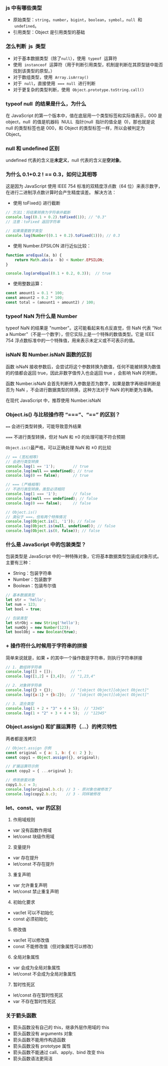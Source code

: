 ### js 中有哪些类型

- 原始类型：`string`，`number`，`bigint`，`boolean`，`symbol`，`null`  和  `undefined`。
- 引用类型：Object 是引用类型的基础

### 怎么判断  js  类型

- 对于基本数据类型（除了`null`），使用  `typeof`  运算符
- 使用  `instanceof`  运算符（用于判断引用类型，机制是判断在其原型链中能否找到该类型的原型。）
- 对于数组类型，使用  `Array.isArray()`
- 对于  `null`，直接使用  `=== null`  进行判断
- 对于更复杂的类型判断，使用  `Object.prototype.toString.call()`

### typeof null  的结果是什么，为什么

在 JavaScript 的第一个版本中，值在底层用一个类型标签和实际值表示，000 是 object，null  的值是机器码  NULL  指针(null  指针的值全是  0)，那也就是说 null 的类型标签也是 000，和 Object 的类型标签一样，所以会被判定为 Object。

### null 和 undefined 区别

undefined 代表的含义是**未定义**，null 代表的含义是**空对象**。

### 为什么 0.1+0.2 ! == 0.3，如何让其相等

这是因为 JavaScript 使用 IEEE 754 标准的双精度浮点数（64 位）来表示数字，在进行二进制浮点数计算时会产生精度误差。
解决方法：

- 使用 toFixed() 进行截断

```JavaScript
// 方法1：将结果转换为字符串并截断
console.log((0.1 + 0.2).toFixed(1)); // "0.3"
// 注意：toFixed 返回字符串

// 如果需要数字类型
console.log(Number((0.1 + 0.2).toFixed(1))); // 0.3
```

- 使用 Number.EPSILON 进行近似比较：

```JavaScript
function areEqual(a, b) {
    return Math.abs(a - b) < Number.EPSILON;
}

console.log(areEqual(0.1 + 0.2, 0.3));  // true
```

- 使用整数运算：

```JavaScript
const amount1 = 0.1 * 100;
const amount2 = 0.2 * 100;
const total = (amount1 + amount2) / 100;
```

### typeof NaN 为什么是 Number

typeof NaN 的结果是 "number"。这可能看起来有点反直觉，但 NaN 代表 "Not a Number"（不是一个数字），但它实际上是一个特殊的数值类型。它是 IEEE 754 浮点数标准中的一个特殊值，用来表示未定义或不可表示的值。

### isNaN 和 Number.isNaN 函数的区别

函数 isNaN 接收参数后，会尝试将这个参数转换为数值，任何不能被转换为数值的的值都会返回 true，因此非数字值传入也会返回 true ，会影响 NaN 的判断。

函数 Number.isNaN 会首先判断传入参数是否为数字，如果是数字再继续判断是否为 NaN ，不会进行数据类型的转换，这种方法对于 NaN 的判断更为准确。

在现代 JavaScript 中，推荐使用 Number.isNaN

### Object.is() 与比较操作符 “===”、“==” 的区别？

`==` 会进行类型转换，可能导致意外结果

`===` 不进行类型转换，但对 NaN 和 ±0 的处理可能不符合预期

`Object.is()`最严格，可以正确处理 NaN 和 ±0 的比较

```JavaScript
// == (宽松相等)
// 会进行类型转换
console.log(1 == '1');        // true
console.log(null == undefined); // true
console.log(0 == false);      // true

// === (严格相等)
// 不进行类型转换，类型必须相同
console.log(1 === '1');       // false
console.log(null === undefined); // false
console.log(0 === false);     // false

// Object.is()
// 类似于 ===，但有两个特殊情况
console.log(Object.is(1, '1')); // false
console.log(Object.is(null, undefined)); // false
console.log(Object.is(0, false)); // false
```

### 什么是 JavaScript 中的包装类型？

包装类型是 JavaScript 中的一种特殊对象，它将基本数据类型包装成对象形式。主要有三种：

- String：包装字符串
- Number：包装数字
- Boolean：包装布尔值

```JavaScript
// 基本数据类型
let str = 'hello';
let num = 123;
let bool = true;

// 包装类型
let strObj = new String('hello');
let numObj = new Number(123);
let boolObj = new Boolean(true);
```

### + 操作符什么时候用于字符串的拼接

简单来说就是，如果 + 的其中一个操作数是字符串，则执行字符串拼接

```JavaScript
// 1. 数组转字符串
console.log([] + []);        // ""
console.log([1,2] + [3,4]);  // "1,23,4"

// 2. 对象转字符串
console.log({} + {});        // "[object Object][object Object]"
console.log({a:1} + {b:2});  // "[object Object][object Object]"

// 3. 混合类型
console.log(1 + 2 + "3" + 4 + 5);  // "3345"
console.log(1 + "2" + 3 + 4 + 5);  // "12345"
```

### Object.assign() 和扩展运算符（...）的拷贝特性

两者都是浅拷贝

```JavaScript
// Object.assign 示例
const original = { a: 1, b: { c: 2 } };
const copy1 = Object.assign({}, original);

// 扩展运算符示例
const copy2 = { ...original };

// 修改嵌套对象
copy1.b.c = 3;
console.log(original.b.c); // 3 - 原对象也被修改了
console.log(copy2.b.c);    // 3 - 同样被修改
```

### let、const、var 的区别

1. 作用域规则

- var 没有函数作用域
- let/const 块级作用域

2. 变量提升

- var 存在提升
- let/const 不存在提升

3. 重复声明

- var 允许重复声明
- let/const 禁止重复声明

4. 初始化要求

- var/let 可以不初始化
- const 必须初始化

5. 修改值

- var/let 可以修改值
- const 不能修改值（但对象属性可以修改）

6. 全局对象属性

- var 会成为全局对象属性
- let/const 不会成为全局对象属性

7. 暂时性死区

- let/const 存在暂时性死区
- var 不存在暂时性死区

### 关于箭头函数

- 箭头函数没有自己的 this，继承外层作用域的 this
- 箭头函数没有 arguments 对象
- 箭头函数不能用作构造函数
- 箭头函数没有 prototype 属性
- 箭头函数不能通过 call、apply、bind 改变 this
- 箭头函数语法更简洁
